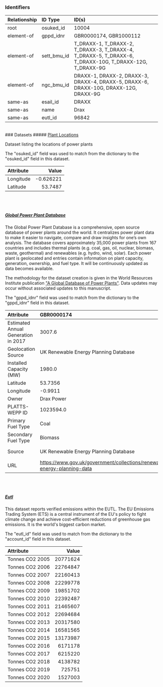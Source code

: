 ### Identifiers

| Relationship   | ID Type     | ID(s)                                                                                                  |
|:---------------|:------------|:-------------------------------------------------------------------------------------------------------|
| root           | osuked_id   | 10004                                                                                                  |
| element-of     | gppd_idnr   | GBR0000174, GBR1000112                                                                                 |
| element-of     | sett_bmu_id | T_DRAXX-1, T_DRAXX-2, T_DRAXX-3, T_DRAXX-4, T_DRAXX-5, T_DRAXX-6, T_DRAXX-10G, T_DRAXX-12G, T_DRAXX-9G |
| element-of     | ngc_bmu_id  | DRAXX-1, DRAXX-2, DRAXX-3, DRAXX-4, DRAXX-5, DRAXX-6, DRAXX-10G, DRAXX-12G, DRAXX-9G                   |
| same-as        | esail_id    | DRAXX                                                                                                  |
| same-as        | name        | Drax                                                                                                   |
| same-as        | eutl_id     | 96842                                                                                                  |

<br>
### Datasets
##### <a href="https://raw.githubusercontent.com/OSUKED/Dictionary-Datasets/main/datasets/plant-locations/datapackage.json">Plant Locations</a>

Dataset listing the locations of power plants

The "osuked_id" field was used to match from the dictionary to the "osuked_id" field in this dataset.

| Attribute   |     Value |
|:------------|----------:|
| Longitude   | -0.626221 |
| Latitude    | 53.7487   |

<br><br>
##### <a href="https://raw.githubusercontent.com/OSUKED/Dictionary-Datasets/main/datasets/global-power-plant-database/datapackage.json">Global Power Plant Database</a>

The Global Power Plant Database is a comprehensive, open source database of power plants around the world. It centralizes power plant data to make it easier to navigate, compare and draw insights for one’s own analysis. The database covers approximately 35,000 power plants from 167 countries and includes thermal plants (e.g. coal, gas, oil, nuclear, biomass, waste, geothermal) and renewables (e.g. hydro, wind, solar). Each power plant is geolocated and entries contain information on plant capacity, generation, ownership, and fuel type. It will be continuously updated as data becomes available. 

The methodology for the dataset creation is given in the World Resources Institute publication ["A Global Database of Power Plants"](https://www.wri.org/research/global-database-power-plants). Data updates may occur without associated updates to this manuscript.

The "gppd_idnr" field was used to match from the dictionary to the "gppd_idnr" field in this dataset.

| Attribute                           | GBR0000174                                                               | GBR1000112                                                                     |
|:------------------------------------|:-------------------------------------------------------------------------|:-------------------------------------------------------------------------------|
| Estimated Annual Generation in 2017 | 3007.6                                                                   | 348.0                                                                          |
| Geolocation Source                  | UK Renewable Energy Planning Database                                    | CARMA                                                                          |
| Installed Capacity (MW)             | 1980.0                                                                   | 75.0                                                                           |
| Latitude                            | 53.7356                                                                  | 53.7364                                                                        |
| Longitude                           | -0.9911                                                                  | -0.9981                                                                        |
| Owner                               | Drax Power                                                               | Drax Power Ltd                                                                 |
| PLATTS-WEPP ID                      | 1023594.0                                                                | NaN                                                                            |
| Primary Fuel Type                   | Coal                                                                     | Gas                                                                            |
| Secondary Fuel Type                 | Biomass                                                                  |                                                                                |
| Source                              | UK Renewable Energy Planning Database                                    | Department for Business Energy & Industrial Strategy                           |
| URL                                 | https://www.gov.uk/government/collections/renewable-energy-planning-data | https://www.gov.uk/government/collections/digest-of-uk-energy-statistics-dukes |

<br><br>
##### <a href="https://raw.githubusercontent.com/OSUKED/Dictionary-Datasets/main/datasets/eutl/datapackage.json">Eutl</a>

This dataset reports verified emissions within the EUTL. The EU Emissions Trading System (ETS) is a central instrument of the EU's policy to fight climate change and achieve cost-efficient reductions of greenhouse gas emissions. It is the world's biggest carbon market.

The "eutl_id" field was used to match from the dictionary to the "account_id" field in this dataset.

| Attribute       |    Value |
|:----------------|---------:|
| Tonnes CO2 2005 | 20771624 |
| Tonnes CO2 2006 | 22764847 |
| Tonnes CO2 2007 | 22160413 |
| Tonnes CO2 2008 | 22299778 |
| Tonnes CO2 2009 | 19851702 |
| Tonnes CO2 2010 | 22392487 |
| Tonnes CO2 2011 | 21465607 |
| Tonnes CO2 2012 | 22694684 |
| Tonnes CO2 2013 | 20317580 |
| Tonnes CO2 2014 | 16581565 |
| Tonnes CO2 2015 | 13173987 |
| Tonnes CO2 2016 |  6171178 |
| Tonnes CO2 2017 |  6215220 |
| Tonnes CO2 2018 |  4138782 |
| Tonnes CO2 2019 |   725751 |
| Tonnes CO2 2020 |  1527003 |
